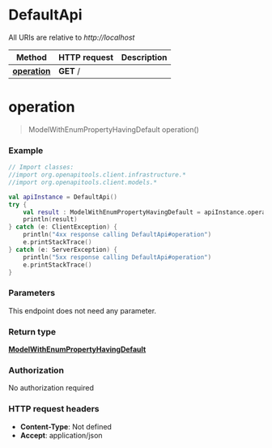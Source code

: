 # DefaultApi

All URIs are relative to *http://localhost*

Method | HTTP request | Description
------------- | ------------- | -------------
[**operation**](DefaultApi.md#operation) | **GET** / | 


<a name="operation"></a>
# **operation**
> ModelWithEnumPropertyHavingDefault operation()



### Example
```kotlin
// Import classes:
//import org.openapitools.client.infrastructure.*
//import org.openapitools.client.models.*

val apiInstance = DefaultApi()
try {
    val result : ModelWithEnumPropertyHavingDefault = apiInstance.operation()
    println(result)
} catch (e: ClientException) {
    println("4xx response calling DefaultApi#operation")
    e.printStackTrace()
} catch (e: ServerException) {
    println("5xx response calling DefaultApi#operation")
    e.printStackTrace()
}
```

### Parameters
This endpoint does not need any parameter.

### Return type

[**ModelWithEnumPropertyHavingDefault**](ModelWithEnumPropertyHavingDefault.md)

### Authorization

No authorization required
### HTTP request headers

 - **Content-Type**: Not defined
 - **Accept**: application/json

